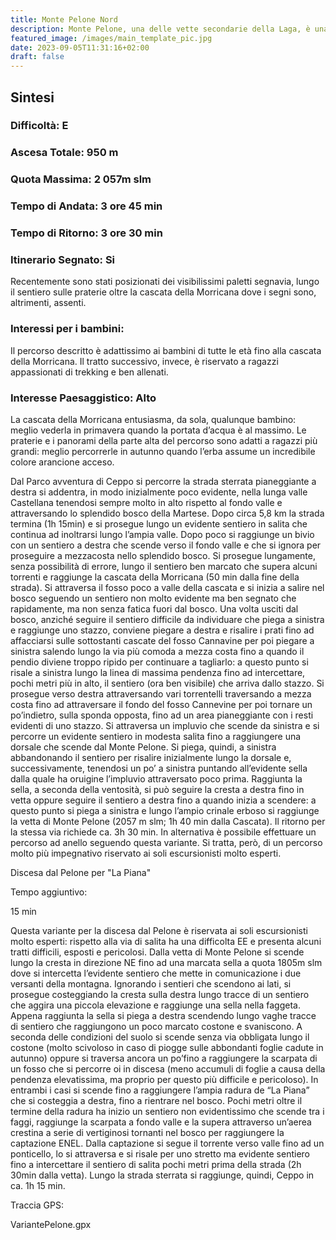 ```yaml
---
title: Monte Pelone Nord
description: Monte Pelone, una delle vette secondarie della Laga, è una meta di particolare interesse, non tanto per la sua altezza (è comunque uno dei 2000 ufficiali del Club 2000m), quanto per la bellezza del percorso che la raggiunge da Ceppo attraversando lo splendido bosco della Martese e le bellissime praterie degli stazzi della Morricana.
featured_image: /images/main_template_pic.jpg
date: 2023-09-05T11:31:16+02:00
draft: false
---
```



## Sintesi
### Difficoltà: E
### Ascesa Totale: 950 m
### Quota Massima: 2 057m slm
### Tempo di Andata: 3 ore 45 min
### Tempo di Ritorno: 3 ore 30 min
### Itinerario Segnato: Si
Recentemente sono stati posizionati dei visibilissimi paletti segnavia, lungo il sentiero sulle praterie oltre la cascata della Morricana dove i segni sono, altrimenti, assenti.
### Interessi per i bambini:
 Il percorso descritto è adattissimo ai bambini di tutte le età fino alla cascata della Morricana. Il tratto successivo, invece, è riservato a ragazzi appassionati di trekking e ben allenati.
### Interesse Paesaggistico: Alto
La cascata della Morricana entusiasma, da sola, qualunque bambino: meglio vederla in primavera quando la portata d’acqua è al massimo.
Le praterie e i panorami della parte alta del percorso sono adatti a ragazzi più grandi: meglio percorrerle in autunno quando l’erba assume un incredibile colore arancione acceso.

Dal Parco avventura di Ceppo si percorre la strada sterrata pianeggiante a destra si addentra, in modo inizialmente poco evidente, nella lunga valle Castellana tenendosi sempre molto in alto rispetto al fondo valle e attraversando lo splendido bosco della Martese.
Dopo circa 5,8 km la strada termina (1h 15min) e si prosegue lungo un evidente sentiero in salita che continua ad inoltrarsi lungo l’ampia valle. Dopo poco si raggiunge un bivio con un sentiero a destra che scende verso il fondo valle e che si ignora per proseguire a mezzacosta nello splendido bosco.
Si prosegue lungamente, senza possibilità di errore, lungo il sentiero ben marcato che supera alcuni torrenti e raggiunge la cascata della Morricana (50 min dalla fine della strada).
Si attraversa il fosso poco a valle della cascata e si inizia a salire nel bosco seguendo un sentiero non molto evidente ma ben segnato che rapidamente, ma non senza fatica fuori dal bosco.
Una volta usciti dal bosco, anziché seguire il sentiero difficile da individuare che piega a sinistra e raggiunge uno stazzo, conviene piegare a destra e risalire i prati fino ad affacciarsi sulle sottostanti cascate del fosso Cannavine per poi piegare a sinistra salendo lungo la via più comoda a mezza costa fino a quando il pendio diviene troppo ripido per continuare a tagliarlo: a questo punto si risale a sinistra lungo la linea di massima pendenza fino ad intercettare, pochi metri più in alto, il sentiero (ora ben visibile) che arriva dallo stazzo.
Si prosegue verso destra attraversando vari torrentelli traversando a mezza costa fino ad attraversare il fondo del fosso Cannevine per poi tornare un po’indietro, sulla sponda opposta, fino ad un area pianeggiante con i resti evidenti di uno stazzo.
Si attraversa un impluvio che scende da sinistra e si percorre un evidente sentiero in modesta salita fino a raggiungere una dorsale che scende dal Monte Pelone. Si piega, quindi, a sinistra abbandonando il sentiero per risalire inizialmente lungo la dorsale e, successivamente, tenendosi un po’ a sinistra puntando all’evidente sella dalla quale ha oruigine l’impluvio attraversato poco prima.
Raggiunta la sella, a seconda della ventosità, si può seguire la cresta a destra fino in vetta oppure seguire il sentiero a destra fino a quando inizia a scendere: a questo punto si piega a sinistra e lungo l’ampio crinale erboso si raggiunge la vetta di Monte Pelone (2057 m slm; 1h 40 min dalla Cascata).
Il ritorno per la stessa via richiede ca. 3h 30 min. In alternativa è possibile effettuare un percorso ad anello seguendo questa variante. Si tratta, però, di un percorso molto più impegnativo riservato ai soli escursionisti molto esperti.

 
Discesa dal Pelone per "La Piana"
 
 

Tempo aggiuntivo: 

15 min





Questa variante per la discesa dal Pelone è riservata ai soli escursionisti molto esperti: rispetto alla via di salita ha una difficolta EE e presenta alcuni tratti difficili, esposti e pericolosi.
Dalla vetta di Monte Pelone si scende lungo la cresta in direzione NE fino ad una marcata sella a quota 1805m slm dove si intercetta l’evidente sentiero che mette in comunicazione i due versanti della montagna.  Ignorando i sentieri che scendono ai lati, si prosegue costeggiando la cresta sulla destra lungo tracce di un sentiero che aggira una piccola elevazione e raggiunge una sella nella faggeta.
Appena raggiunta la sella si piega a destra scendendo lungo vaghe tracce di sentiero che raggiungono un poco marcato costone e svaniscono. A seconda delle condizioni del suolo si scende senza via obbligata lungo il costone (molto scivoloso in caso di piogge sulle abbondanti foglie cadute in autunno) oppure si traversa ancora un po’fino a raggiungere la scarpata di un fosso che si percorre oi in discesa (meno accumuli di foglie a causa della pendenza elevatissima, ma proprio per questo più difficile e pericoloso). In entrambi i casi si scende fino a raggiungere l’ampia radura de “La Piana” che si costeggia a destra, fino a rientrare nel bosco. Pochi metri oltre il termine della radura ha inizio un sentiero non evidentissimo che scende tra i faggi, raggiunge la scarpata a fondo valle e la supera attraverso un’aerea crestina a serie di vertiginosi tornanti nel bosco per raggiungere la captazione ENEL.
Dalla captazione si segue il torrente verso valle fino ad un ponticello, lo si attraversa e si risale per uno stretto ma evidente sentiero fino a intercettare il sentiero di salita pochi metri prima della strada (2h 30min dalla vetta).
Lungo la strada sterrata si raggiunge, quindi, Ceppo in ca. 1h 15 min.




Traccia GPS: 

VariantePelone.gpx







